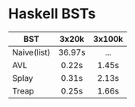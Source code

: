 # Haskell BSTs

| BST   | 3x20k  | 3x100k |
| ----- |:------:|:------:|
| Naive(list) | 36.97s | ...    |
| AVL   | 0.22s  | 1.45s  |
| Splay | 0.31s  | 2.13s  |
| Treap | 0.25s  | 1.66s  |
